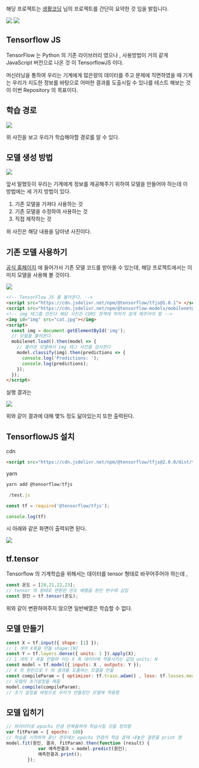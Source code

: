 해당 프로젝트는 <a href="https://www.youtube.com/user/egoing2">생활코딩</a> 님의 프로젝트를 간단히 요약한 것 임을 밝힙니다.

<img src="https://yt3.ggpht.com/ytc/AAUvwnixTZaU4vgEH-Zb3w4ZSTu9rrBCa7TM1puxT5PT=s48-c-k-c0xffffffff-no-rj-mo"/>

<img src="https://4.bp.blogspot.com/-Bhfh9UvwHfo/XhKWTevnkxI/AAAAAAAACPg/YvEcxJ19pIQJJloauu5pWZk6C5_twiUpQCLcBGAsYHQ/s1600/tensorflowjs.png"/>

## Tensorflow JS

TensorFlow 는 Python 의 기존 라이브러리 였으나 , 사용방법이 거의 같게 JavaScript 버전으로 나온 것 이 TensorflowJS 이다.

머신러닝을 통하여 우리는 기계에게 많은량의 데이터를 주고 문제에 직면하였을 때 기계는 우리가 지도한 정보를 바탕으로 어떠한 결과를
도출시킬 수 있나를 테스트 해보는 것이 이번 Repository 의 목표이다.

## 학습 경로

<img src="./Machine_Rule.png" />

위 사진을 보고 우리가 학습해야할 경로를 알 수 있다.

## 모델 생성 방법

<img src="./Machine_Model.png" />

앞서 말했듯이 우리는 기계에게 정보를 제공해주기 위하여 모델을 만들어야 하는데 이 방법에는 세 가지 방법이 있다.

1. 기존 모델을 가져다 사용하는 것
2. 기존 모델을 수정하여 사용하는 것
3. 직접 제작하는 것

위 사진은 해당 내용을 담아낸 사진이다.

## 기존 모델 사용하기

<a href="https://www.tensorflow.org/js">공식 홈페이지</a> 에 들어가서 기존 모델 코드를 받아올 수 있는데,
해당 프로젝트에서는 이미지 모델을 사용해 볼 것이다.

<img src="./Machine_SelImg.png" />

```html
<!-- TensorFlow JS 를 불러온다. -->
<script src="https://cdn.jsdelivr.net/npm/@tensorflow/tfjs@1.0.1"> </script>
<script src="https://cdn.jsdelivr.net/npm/@tensorflow-models/mobilenet@1.0.0"> </script>
<!-- img 태그를 만든다 해당 사진은 CORS 정책에 막히지 않게 해주어야 함 -->
<img id="img" src="cat.jpg"></img>
<script>
  const img = document.getElementById('img');
  // 모델을 불러온다.
  mobilenet.load().then(model => {
    // 불러온 모델에서 img 태그 사진을 검사한다
    model.classify(img).then(predictions => {
      console.log('Predictions: ');
      console.log(predictions);
    });
  });
</script>
```

실행 결과는

<img src="./Machine_Result.png" />

위와 같이 결과에 대해 몇% 정도 닮아있는지 또한 출력된다.

## TensorflowJS 설치

cdn

```html
<script src="https://cdn.jsdelivr.net/npm/@tensorflow/tfjs@2.0.0/dist/tf.min.js"></script>
```

yarn

```javascript
yarn add @tensorflow/tfjs

 /test.js

const tf = require('@tensorflow/tfjs');
```

```javascript
console.log(tf)
```

시 아래와 같은 화면이 출력되면 된다.

<img src="./log_tf.PNG" />

## tf.tensor

Tensorflow 의 기계학습을 위해서는 데이터를 tensor 형태로 바꾸어주어야 하는데 ,

```javascript
const 온도 = [20,21,22,23];
// tensor 의 형태로 변환된 온도 배열을 원인 변수에 삽입
const 원인 = tf.tensor(온도);
```

위와 같이 변환하여주지 않으면 일반배열은 학습할 수 없다.

## 모델 만들기

```javascript
const X = tf.input({ shape: [1] });
// 1 개의 X축을 만듦 shape:[N]
const Y = tf.layers.dense({ units: 1 }).apply(X);
// 1 개의 Y 축을 만들며 이는 X 축 데이터에 적용시키는 값임 units: N
const model = tf.model({ inputs: X , outputs: Y });
// X 의 원인으로 Y 의 결과를 도출하는 모델을 만듦
const compileParam = { optimizer: tf.train.adam() , loss: tf.losses.meanSquaredError }
// 모델의 초기설정을 해줌
model.compile(compileParam);
// 초기 설정을 바탕으로 우리가 만들었던 모델에 적용함
```

## 모델 입히기

```javascript
// 파라미터로 epochs 만큼 반복을하여 학습시킬 것을 정의함
var fitParam = { epochs: 100} 
// 학습을 시작하며 끝난 경우에는 epochs 만큼의 학습 끝에 내놓은 결론을 print 함
model.fit(원인, 결과, fitParam).then(function (result) {
            var 예측한결과 = model.predict(원인);
            예측한결과.print();
        });  
```
